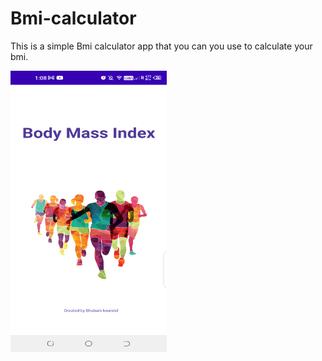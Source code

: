 # Bmi-calculator
This is a simple Bmi calculator app that you can you use to calculate your bmi.

<img src="scrrenshots/welcome.png" height="450px" width="250px">
